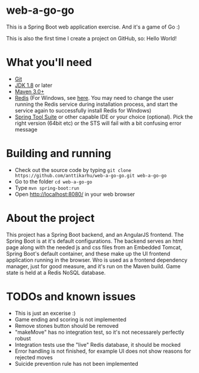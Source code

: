 # web-a-go-go
This is a Spring Boot web application exercise. And it's a game of Go :) 

This is also the first time I create a project on GitHub, so: Hello World!

# What you'll need
* [Git](https://git-scm.com/download/)
* [JDK 1.8](http://www.oracle.com/technetwork/java/javase/downloads/index.html) or later
* [Maven 3.0+](http://maven.apache.org/download.cgi)
* [Redis](http://redis.io/download) (For Windows, see [here](https://github.com/MSOpenTech/redis/releases). You may need to change the user running the Redis service during installation process, and start the service again to successfully install Redis for Windows)
* [Spring Tool Suite](https://spring.io/tools/sts/all) or other capable IDE or your choice (optional). Pick the right version (64bit etc) or the STS will fail with a bit confusing error message

# Building and running
* Check out the source code by typing `git clone https://github.com/anttikarhu/web-a-go-go.git web-a-go-go`
* Go to the folder `cd web-a-go-go`
* Type `mvn spring-boot:run`
* Open [http://localhost:8080/](http://localhost:8080/) in your web browser

# About the project
This project has a Spring Boot backend, and an AngularJS frontend. The Spring Boot is at it's default configurations. The backend serves an html page along with the needed js and css files from an Embedded Tomcat, Spring Boot's default container, and these make up the UI frontend application running in the browser. Wro is used as a frontend dependency manager, just for good measure, and it's run on the Maven build. Game state is held at a Redis NoSQL database.

# TODOs and known issues
* This is just an excerise :)
* Game ending and scoring is not implemented
* Remove stones button should be removed
* "makeMove" has no integration test, so it's not necessarely perfectly robust
* Integration tests use the "live" Redis database, it should be mocked
* Error handling is not finished, for example UI does not show reasons for rejected moves
* Suicide prevention rule has not been implemented
